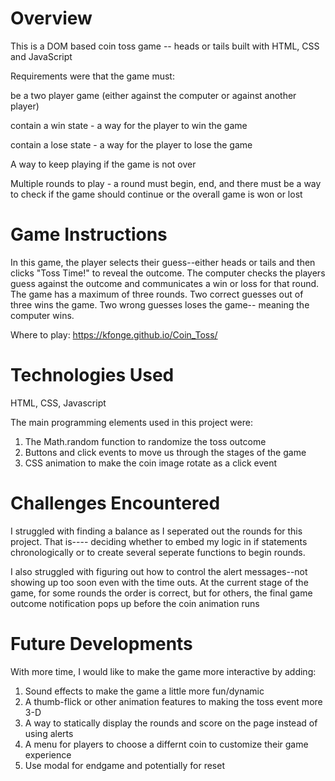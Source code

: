 # Overview

This is a DOM based coin toss game -- heads or tails built with HTML, CSS and JavaScript

Requirements were that the game must:

be a two player game (either against the computer or against another player)

contain a win state - a way for the player to win the game

contain a lose state - a way for the player to lose the game

A way to keep playing if the game is not over

Multiple rounds to play - a round must begin, end, and there must be a way to check if the game should continue or the overall game is won or lost

# Game Instructions

In this game, the player selects their guess--either heads or tails and then clicks "Toss Time!" to reveal the outcome. The computer checks the players guess against the outcome and communicates a win or loss for that round. The game has a maximum of three rounds. Two correct guesses out of three wins the game. Two wrong guesses loses the game-- meaning the computer wins. 

Where to play: https://kfonge.github.io/Coin_Toss/

# Technologies Used

HTML, CSS, Javascript

The main programming elements used in this project were:

1. The Math.random function to randomize the toss outcome
2. Buttons and click events to move us through the stages of the game
3. CSS animation to make the coin image rotate as a click event

# Challenges Encountered

I struggled with finding a balance as I seperated out the rounds for this project. That is---- deciding whether to embed my logic in if statements chronologically or to create several seperate functions to begin rounds. 

I also struggled with figuring out how to control the alert messages--not showing up too soon even with the time outs. At the current stage of the game, for some rounds the order is correct, but for others, the final game outcome notification pops up before the coin animation runs

# Future Developments

With more time, I would like to make the game more interactive by adding:

1. Sound effects to make the game a little more fun/dynamic 
2. A thumb-flick or other animation features to making the toss event more 3-D
3. A way to statically display the rounds and score on the page instead of using alerts
4. A menu for players to choose a differnt coin to customize their game experience
5. Use modal for endgame and potentially for reset

